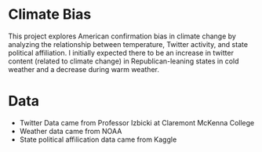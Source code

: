 # Climate Bias 

This project explores American confirmation bias in climate change by analyzing the relationship between temperature, Twitter
activity, and state political affiliation. I initially expected there to be an increase in twitter content (related to climate change)
in Republican-leaning states in cold weather and a decrease during warm weather. 

# Data

<ul> 
<li> Twitter Data came from Professor Izbicki at Claremont McKenna College

<li> Weather data came from NOAA

<li> State political affilication data came from Kaggle

